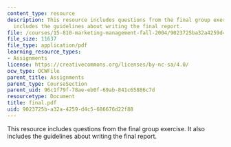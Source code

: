 ```yaml
---
content_type: resource
description: This resource includes questions from the final group exercise. It also
  includes the guidelines about writing the final report.
file: /courses/15-810-marketing-management-fall-2004/9023725ba32a4259d4c5686676d22f88_final.pdf
file_size: 11637
file_type: application/pdf
learning_resource_types:
- Assignments
license: https://creativecommons.org/licenses/by-nc-sa/4.0/
ocw_type: OCWFile
parent_title: Assignments
parent_type: CourseSection
parent_uid: 96c1f79f-78ae-eb0f-69ab-841c65886c7d
resourcetype: Document
title: final.pdf
uid: 9023725b-a32a-4259-d4c5-686676d22f88
---
```

This resource includes questions from the final group exercise. It also includes the guidelines about writing the final report.